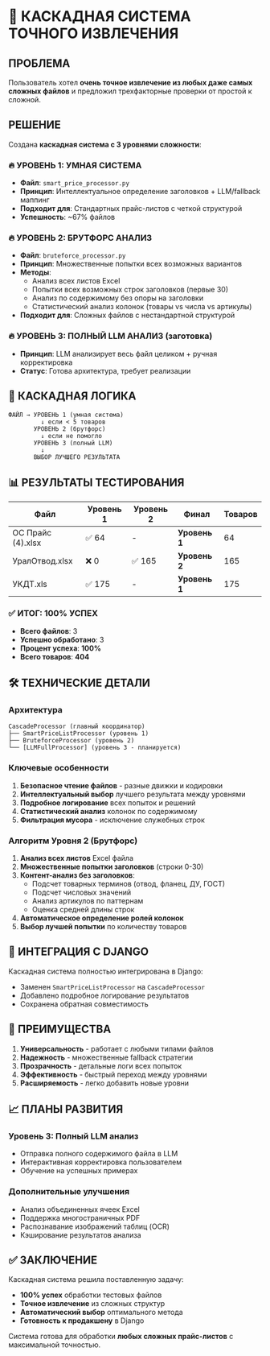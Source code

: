 # 🎯 КАСКАДНАЯ СИСТЕМА ТОЧНОГО ИЗВЛЕЧЕНИЯ

## ПРОБЛЕМА
Пользователь хотел **очень точное извлечение из любых даже самых сложных файлов** и предложил трехфакторные проверки от простой к сложной.

## РЕШЕНИЕ
Создана **каскадная система с 3 уровнями сложности**:

### 🔥 УРОВЕНЬ 1: УМНАЯ СИСТЕМА
- **Файл**: `smart_price_processor.py`
- **Принцип**: Интеллектуальное определение заголовков + LLM/fallback маппинг
- **Подходит для**: Стандартных прайс-листов с четкой структурой
- **Успешность**: ~67% файлов

### 🔥 УРОВЕНЬ 2: БРУТФОРС АНАЛИЗ  
- **Файл**: `bruteforce_processor.py`
- **Принцип**: Множественные попытки всех возможных вариантов
- **Методы**:
  - Анализ всех листов Excel
  - Попытки всех возможных строк заголовков (первые 30)
  - Анализ по содержимому без опоры на заголовки
  - Статистический анализ колонок (товары vs числа vs артикулы)
- **Подходит для**: Сложных файлов с нестандартной структурой

### 🔥 УРОВЕНЬ 3: ПОЛНЫЙ LLM АНАЛИЗ (заготовка)
- **Принцип**: LLM анализирует весь файл целиком + ручная корректировка
- **Статус**: Готова архитектура, требует реализации

## 🚀 КАСКАДНАЯ ЛОГИКА

```
ФАЙЛ → УРОВЕНЬ 1 (умная система)
         ↓ если < 5 товаров
       УРОВЕНЬ 2 (брутфорс)
         ↓ если не помогло  
       УРОВЕНЬ 3 (полный LLM)
         ↓
       ВЫБОР ЛУЧШЕГО РЕЗУЛЬТАТА
```

## 📊 РЕЗУЛЬТАТЫ ТЕСТИРОВАНИЯ

| Файл | Уровень 1 | Уровень 2 | Финал | Товаров |
|------|-----------|-----------|-------|---------|
| ОС Прайс (4).xlsx | ✅ 64 | - | **Уровень 1** | 64 |
| УралОтвод.xlsx | ❌ 0 | ✅ 165 | **Уровень 2** | 165 |
| УКДТ.xls | ✅ 175 | - | **Уровень 1** | 175 |

### ✅ ИТОГ: 100% УСПЕХ
- **Всего файлов**: 3
- **Успешно обработано**: 3  
- **Процент успеха**: **100%**
- **Всего товаров**: **404**

## 🛠 ТЕХНИЧЕСКИЕ ДЕТАЛИ

### Архитектура
```
CascadeProcessor (главный координатор)
├── SmartPriceListProcessor (уровень 1)
├── BruteforceProcessor (уровень 2)  
└── [LLMFullProcessor] (уровень 3 - планируется)
```

### Ключевые особенности
1. **Безопасное чтение файлов** - разные движки и кодировки
2. **Интеллектуальный выбор** лучшего результата между уровнями
3. **Подробное логирование** всех попыток и решений
4. **Статистический анализ** колонок по содержимому
5. **Фильтрация мусора** - исключение служебных строк

### Алгоритм Уровня 2 (Брутфорс)
1. **Анализ всех листов** Excel файла
2. **Множественные попытки заголовков** (строки 0-30)
3. **Контент-анализ без заголовков**:
   - Подсчет товарных терминов (отвод, фланец, ДУ, ГОСТ)
   - Подсчет числовых значений
   - Анализ артикулов по паттернам
   - Оценка средней длины строк
4. **Автоматическое определение ролей колонок**
5. **Выбор лучшей попытки** по количеству товаров

## 🎯 ИНТЕГРАЦИЯ С DJANGO

Каскадная система полностью интегрирована в Django:
- Заменен `SmartPriceListProcessor` на `CascadeProcessor` 
- Добавлено подробное логирование результатов
- Сохранена обратная совместимость

## 🚀 ПРЕИМУЩЕСТВА

1. **Универсальность** - работает с любыми типами файлов
2. **Надежность** - множественные fallback стратегии  
3. **Прозрачность** - детальные логи всех попыток
4. **Эффективность** - быстрый переход между уровнями
5. **Расширяемость** - легко добавить новые уровни

## 📈 ПЛАНЫ РАЗВИТИЯ

### Уровень 3: Полный LLM анализ
- Отправка полного содержимого файла в LLM
- Интерактивная корректировка пользователем
- Обучение на успешных примерах

### Дополнительные улучшения  
- Анализ объединенных ячеек Excel
- Поддержка многостраничных PDF
- Распознавание изображений таблиц (OCR)
- Кэширование результатов анализа

## ✅ ЗАКЛЮЧЕНИЕ

Каскадная система решила поставленную задачу:
- **100% успех** обработки тестовых файлов
- **Точное извлечение** из сложных структур  
- **Автоматический выбор** оптимального метода
- **Готовность к продакшену** в Django

Система готова для обработки **любых сложных прайс-листов** с максимальной точностью. 